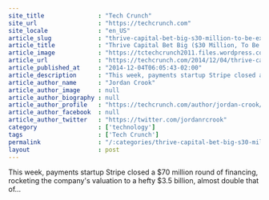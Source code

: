 ```yaml
---
site_title               : "Tech Crunch"
site_url                 : "https://techcrunch.com"
site_locale              : "en_US"
article_slug             : "thrive-capital-bet-big-s30-million-to-be-exact-on-stripe"
article_title            : "Thrive Capital Bet Big ($30 Million, To Be Exact) On Stripe"
article_image            : "https://tctechcrunch2011.files.wordpress.com/2014/01/2013_11_05_stripe_035__1_-jpg-3.png?w=640&h=400&crop=1"
article_url              : "https://techcrunch.com/2014/12/04/thrive-capital-bet-big-30-million-to-be-exact-on-stripe/"
article_published_at     : "2014-12-04T06:05:43-02:00"
article_description      : "This week, payments startup Stripe closed a $70 million round of financing, rocketing the company's valuation to a hefty $3.5 billion, almost double that of..."
article_author_name      : "Jordan Crook"
article_author_image     : null
article_author_biography : null
article_author_profile   : "https://techcrunch.com/author/jordan-crook/"
article_author_facebook  : null
article_author_twitter   : "https://twitter.com/jordanrcrook"
category                 : ['technology']
tags                     : ['Tech Crunch']
permalink                : "/:categories/thrive-capital-bet-big-s30-million-to-be-exact-on-stripe/"
layout                   : post
---
```


This week, payments startup Stripe closed a $70 million round of financing, rocketing the company's valuation to a hefty $3.5 billion, almost double that of...
